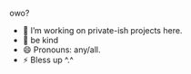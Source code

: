 owo?
- 👀 I’m working on private-ish projects here.
- 🌱 be kind
- 😄 Pronouns: any/all.
- ⚡ Bless up ^.^
